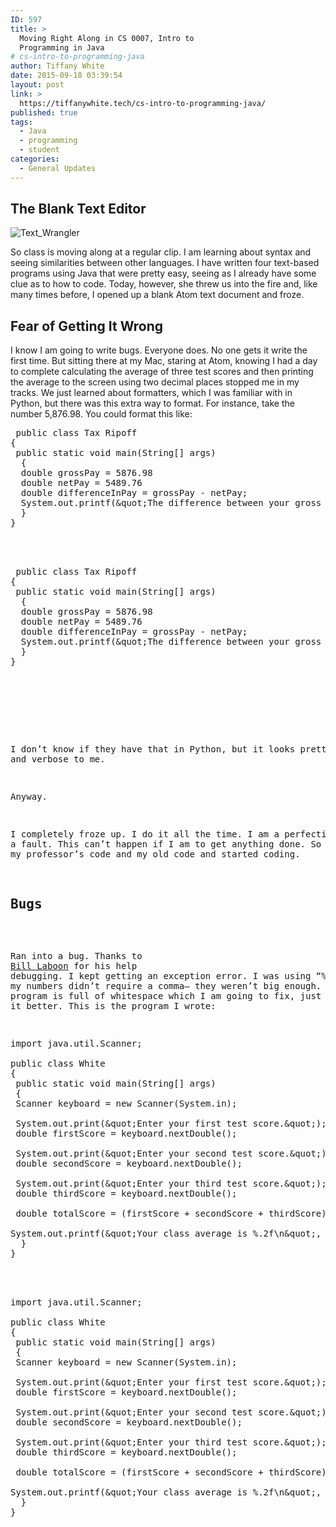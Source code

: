 ```yaml
---
ID: 597
title: >
  Moving Right Along in CS 0007, Intro to
  Programming in Java
# cs-intro-to-programming-java
author: Tiffany White
date: 2015-09-18 03:39:54
layout: post
link: >
  https://tiffanywhite.tech/cs-intro-to-programming-java/
published: true
tags:
  - Java
  - programming
  - student
categories:
  - General Updates
---
```

<h2>The Blank Text Editor</h2>

<img src="https://helloburgh.me/wp-content/uploads/2015/09/wpid-mac-textwrangler-code-type.png" alt="Text_Wrangler" />

So class is moving along at a regular clip. I am learning about syntax and seeing similarities between other languages. I have written four text-based programs using Java that were pretty easy, seeing as I already have some clue as to how to code. Today, however, she threw us into the fire and, like many times before, I opened up a blank Atom text document and froze.

<h2>Fear of Getting It Wrong</h2>

I know I am going to write bugs. Everyone does. No one gets it write the first time. But sitting there at my Mac, staring at Atom, knowing I had a day to complete calculating the average of three test scores and then printing the average to the screen using two decimal places stopped me in my tracks. We just learned about formatters, which I was familiar with in Python, but there was this extra way to format. For instance, take the number 5,876.98. You could format this like:



<pre class="lang:java decode:1 " > public class Tax Ripoff
{
 public static void main(String[] args)
  {
  double grossPay = 5876.98
  double netPay = 5489.76
  double differenceInPay = grossPay - netPay;
  System.out.printf(&amp;quot;The difference between your gross and net pay is %,.2f\n&amp;quot;, differenceInPay);
  }
}



<pre class="lang:java decode:1 " > public class Tax Ripoff
{
 public static void main(String[] args)
  {
  double grossPay = 5876.98
  double netPay = 5489.76
  double differenceInPay = grossPay - netPay;
  System.out.printf(&amp;quot;The difference between your gross and net pay is %,.2f\n&amp;quot;, differenceInPay);
  }
}




</pre>

I don&#8217;t know if they have that in Python, but it looks pretty silly and verbose to me.

Anyway.

I completely froze up. I do it all the time. I am a perfectionist. To a fault. This can&#8217;t happen if I am to get anything done. So I looked at my professor&#8217;s code and my old code and started coding.

<h2>Bugs</h2>

Ran into a bug. Thanks to <a href="https://twitter.com/BillLaboon">Bill Laboon</a> for his help debugging. I kept getting an exception error. I was using &#8220;%,.2f&#8221; when my numbers didn&#8217;t require a comma&#8211; they weren&#8217;t big enough. So my program is full of whitespace which I am going to fix, just want to read it better. This is the program I wrote:



<pre class="lang:java decode:1 " >import java.util.Scanner;

public class White
{
 public static void main(String[] args)
 {
 Scanner keyboard = new Scanner(System.in);

 System.out.print(&amp;quot;Enter your first test score.&amp;quot;);
 double firstScore = keyboard.nextDouble();

 System.out.print(&amp;quot;Enter your second test score.&amp;quot;);
 double secondScore = keyboard.nextDouble();

 System.out.print(&amp;quot;Enter your third test score.&amp;quot;);
 double thirdScore = keyboard.nextDouble();

 double totalScore = (firstScore + secondScore + thirdScore) / 3;

System.out.printf(&amp;quot;Your class average is %.2f\n&amp;quot;, totalScore);
  }
}



<pre class="lang:java decode:1 " >import java.util.Scanner;

public class White
{
 public static void main(String[] args)
 {
 Scanner keyboard = new Scanner(System.in);

 System.out.print(&amp;quot;Enter your first test score.&amp;quot;);
 double firstScore = keyboard.nextDouble();

 System.out.print(&amp;quot;Enter your second test score.&amp;quot;);
 double secondScore = keyboard.nextDouble();

 System.out.print(&amp;quot;Enter your third test score.&amp;quot;);
 double thirdScore = keyboard.nextDouble();

 double totalScore = (firstScore + secondScore + thirdScore) / 3;

System.out.printf(&amp;quot;Your class average is %.2f\n&amp;quot;, totalScore);
  }
}




</pre>
